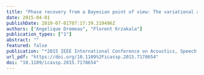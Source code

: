 ```yaml
---
title: "Phase recovery from a Bayesian point of view: The variational approach"
date: 2015-04-01
publishDate: 2019-07-01T07:17:39.219496Z
authors: ["Angelique Dremeau", "Florent Krzakala"]
publication_types: ["1"]
abstract: ""
featured: false
publication: "*2015 IEEE International Conference on Acoustics, Speech and Signal Processing (ICASSP)*"
url_pdf: "https://doi.org/10.1109%2Ficassp.2015.7178654"
doi: "10.1109/icassp.2015.7178654"
---
```


